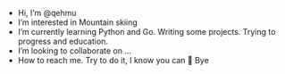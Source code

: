 - Hi, I’m @qehmu
- I’m interested in Mountain skiing
- I’m currently learning Python and Go. Writing some projects. Trying to progress and education.
- I’m looking to collaborate on ...
- How to reach me. Try to do it, I know you can 🥇
Bye

<!---
qehmu/qehmu is a ✨ special ✨ repository because its `README.md` (this file) appears on your GitHub profile.
You can click the Preview link to take a look at your changes.
--->
